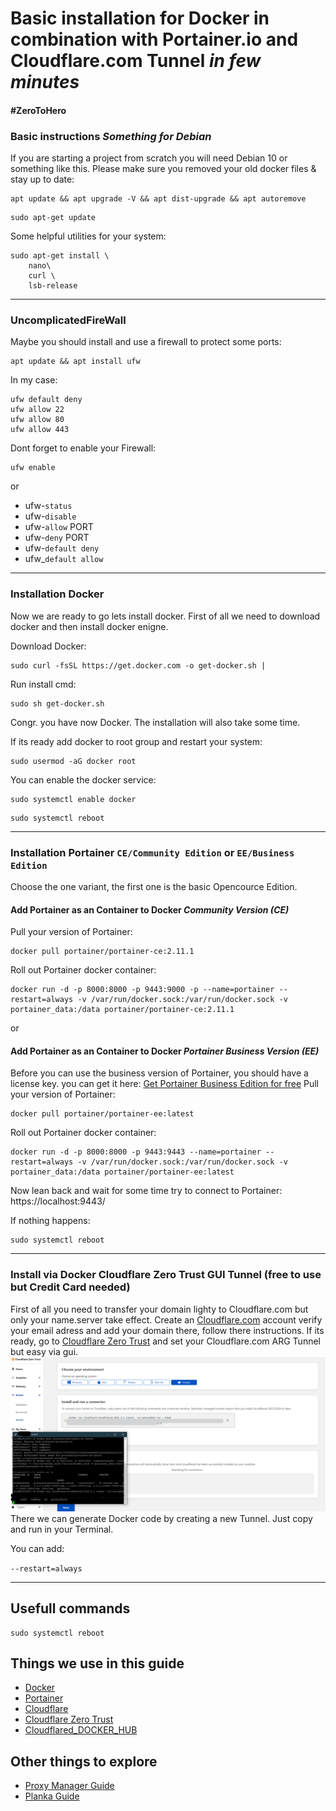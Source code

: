 # Basic installation for Docker in combination with Portainer.io and Cloudflare.com Tunnel  *in few minutes*
#### #ZeroToHero 
### Basic instructions *Something for Debian*


If you are starting a project from scratch you will need Debian 10 or something like this.
Please make sure you removed your old docker files & stay up to date:
```
apt update && apt upgrade -V && apt dist-upgrade && apt autoremove
```
```
sudo apt-get update
```

Some helpful utilities for your system:
```
sudo apt-get install \
    nano\
    curl \
    lsb-release
```

-------------------------------------------------------------------------------------------------------------------------------------------------------------------
### UncomplicatedFireWall

Maybe you should install and use a firewall to protect some ports:
```
apt update && apt install ufw
```

In my case:
```
ufw default deny
ufw allow 22
ufw allow 80
ufw allow 443
```

Dont forget to enable your Firewall:
```
ufw enable
```
or
- ufw-```status```
- ufw-```disable```
- ufw-```allow``` PORT
- ufw-```deny``` PORT
- ufw-```default deny```
- ufw_```default allow```

-------------------------------------------------------------------------------------------------------------------------------------------------------------------
### Installation Docker

Now we are ready to go lets install docker.
First of all we need to download docker and then install docker enigne.

Download Docker:
```
sudo curl -fsSL https://get.docker.com -o get-docker.sh | 
```

Run install cmd:
```
sudo sh get-docker.sh
```

Congr. you have now Docker.
The installation will also take some time.

If its ready add docker to root group and restart your system:
```
sudo usermod -aG docker root
```

You can enable the docker service:
```
sudo systemctl enable docker
```
```
sudo systemctl reboot
```

-------------------------------------------------------------------------------------------------------------------------------------------------------------------
### Installation Portainer ```CE/Community Edition``` or ```EE/Business Edition``` 

Choose the one variant, the first one is the basic Opencource Edition.

#### Add Portainer as an Container to Docker *Community Version (CE)*

Pull your version of Portainer:
```
docker pull portainer/portainer-ce:2.11.1
```

Roll out Portainer docker container:
```
docker run -d -p 8000:8000 -p 9443:9000 -p --name=portainer --restart=always -v /var/run/docker.sock:/var/run/docker.sock -v portainer_data:/data portainer/portainer-ce:2.11.1
```
or

#### Add Portainer as an Container to Docker *Portainer Business Version (EE)*
Before you can use the business version of Portainer, you should have a license key. you can get it here: 
[Get Portainer Business Edition for free](https://www.portainer.io/pricing/take5)
Pull your version of Portainer:
```
docker pull portainer/portainer-ee:latest
```

Roll out Portainer docker container:
```
docker run -d -p 8000:8000 -p 9443:9443 --name=portainer --restart=always -v /var/run/docker.sock:/var/run/docker.sock -v portainer_data:/data portainer/portainer-ee:latest
```


Now lean back and wait for some time try to connect to Portainer: https://localhost:9443/ 

If nothing happens:
```
sudo systemctl reboot
```


-------------------------------------------------------------------------------------------------------------------------------------------------------------------
### Install via Docker Cloudflare Zero Trust GUI Tunnel (free to use but Credit Card needed)

First of all you need to transfer your domain lighty to Cloudflare.com but only your name.server take effect. 
Create an [Cloudflare.com](https://dash.cloudflare.com/sign-up/teams) account verify your email adress and add your domain there, follow there instructions.
If its ready, go to [Cloudflare Zero Trust](https://dash.teams.cloudflare.com/) and set your Cloudflare.com ARG Tunnel but easy via gui.
![alt text](https://github.com/SirSnolte/Docker/blob/main/etc/images/cloudflare_zerotrust.png)
There we can generate Docker code by creating a new Tunnel. Just copy and run in your Terminal.  

You can add:

```--restart=always```


-------------------------------------------------------------------------------------------------------------------------------------------------------------------
## Usefull commands

```
sudo systemctl reboot
```

## Things we use in this guide
- [Docker](https://www.docker.com/?utm_source=google&utm_medium=cpc&utm_campaign=search_emea_brand&utm_term=docker_exact)
- [Portainer](https://www.portainer.io)
- [Cloudflare](https://dash.cloudflare.com/)
- [Cloudflare Zero Trust](https://dash.teams.cloudflare.com/)
- [Cloudflared_DOCKER_HUB](https://hub.docker.com/r/cloudflare/cloudflared)
  
## Other things to explore
- [Proxy Manager Guide](https://github.com/SirSnolte/Docker/blob/main/etc/nginx-pm_cloudflare-tunnel/install_nginx_manager_with_cloudflare_tunnel_SSL-approved.md)
- [Planka Guide](https://github.com/SirSnolte/Docker/blob/main/etc/planka_cloudflare-tunnel/install_planka_with_cloudflare_tunnel_SSL-approved.md)